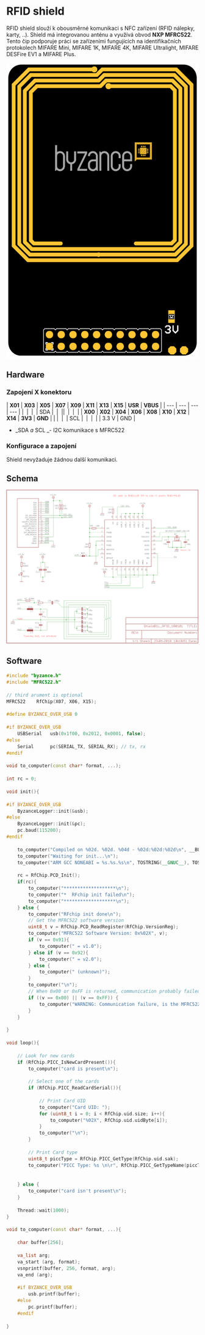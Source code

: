 # RFID shield

RFID shield slouží k obousměrné komunikaci s NFC zařízení \(RFID nálepky, karty, ..\). Shield má integrovanou anténu a využívá obvod **NXP MFRC522**. Tento čip podporuje práci se zařízeními fungujících na identifikačních protokolech MIFARE Mini, MIFARE 1K, MIFARE 4K, MIFARE Ultralight, MIFARE DESFire EV1 a MIFARE Plus.

![](../../../.gitbook/assets/shield_rfid_b1.png)



## Hardware

### Zapojení X konektoru

| **X01** | **X03** | **X05** | **X07** | **X09** | **X11** | **X13** | **X15** | **USR** | **VBUS** |
| --- | --- | --- | --- |
| ​ | ​ | ​ | ​SDA | ​ | ​ | ​ | ​ | ​ | ​ |
| **X00** | **X02** | **X04** | **X06** | **X08** | **X10** | **X12** | **X14** | **3V3** | **GND** |
|  | ​ | ​ | SCL | ​ | ​ | ​ | ​ | 3.3 V | GND |

* _SDA _a_ SCL _- I2C komunikace s MFRC522

### Konfigurace a zapojení

Shield nevyžaduje žádnou další komunikaci.

## Schema

![](../../../.gitbook/assets/shieldb1l_rfid_180101.png)

## Software

```cpp
#include "byzance.h"
#include "MFRC522.h"

// third arument is optional
MFRC522    RfChip(X07, X06, X15);

#define BYZANCE_OVER_USB 0

#if BYZANCE_OVER_USB
	USBSerial	usb(0x1f00, 0x2012, 0x0001, false);
#else
	Serial		pc(SERIAL_TX, SERIAL_RX); // tx, rx
#endif

void to_computer(const char* format, ...);

int rc = 0;

void init(){

#if BYZANCE_OVER_USB
	ByzanceLogger::init(&usb);
#else
	ByzanceLogger::init(&pc);
	pc.baud(115200);
#endif

	to_computer("Compiled on %02d. %02d. %04d - %02d:%02d:%02d\n", __BUILD_DAY__, __BUILD_MONTH__, __BUILD_YEAR_LEN4__, __BUILD_HOUR__, __BUILD_MINUTE__, __BUILD_SECOND__);
	to_computer("Waiting for init...\n");
	to_computer("ARM GCC NONEABI = %s.%s.%s\n", TOSTRING(__GNUC__), TOSTRING(__GNUC_MINOR__), TOSTRING(__GNUC_PATCHLEVEL__));

	rc = RfChip.PCD_Init();
	if(rc){
		to_computer("*******************\n");
		to_computer("*  RFchip init failed\n");
		to_computer("*******************\n");
	} else {
		to_computer("RFchip init done\n");
		// Get the MFRC522 software version
		uint8_t v = RfChip.PCD_ReadRegister(RfChip.VersionReg);
		to_computer("MFRC522 Software Version: 0x%02X", v);
		if (v == 0x91){
			to_computer(" = v1.0");
		} else if (v == 0x92){
			to_computer(" = v2.0");
		} else {
			to_computer(" (unknown)");
		}
		to_computer("\n");
		// When 0x00 or 0xFF is returned, communication probably failed
		if ((v == 0x00) || (v == 0xFF)) {
			to_computer("WARNING: Communication failure, is the MFRC522 properly connected?");
		}
	}

}

void loop(){

	// Look for new cards
	if (RfChip.PICC_IsNewCardPresent()){
		to_computer("card is present\n");

		// Select one of the cards
		if (RfChip.PICC_ReadCardSerial()){

			// Print Card UID
			to_computer("Card UID: ");
			for (uint8_t i = 0; i < RfChip.uid.size; i++){
				to_computer("%02X", RfChip.uid.uidByte[i]);
			}
			to_computer("\n");
		}

		// Print Card type
		uint8_t piccType = RfChip.PICC_GetType(RfChip.uid.sak);
		to_computer("PICC Type: %s \n\r", RfChip.PICC_GetTypeName(piccType));


	} else {
		to_computer("card isn't present\n");
	}

	Thread::wait(1000);
}

void to_computer(const char* format, ...){

	char buffer[256];

	va_list arg;
	va_start (arg, format);
	vsnprintf(buffer, 256, format, arg);
	va_end (arg);

	#if BYZANCE_OVER_USB
		usb.printf(buffer);
	#else
		pc.printf(buffer);
	#endif

}
```



